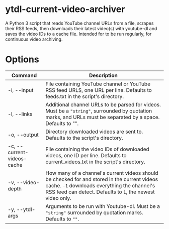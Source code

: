 # ytdl-current-video-archiver
A Python 3 script that reads YouTube channel URLs from a file, scrapes their RSS feeds, then downloads their latest video(s) with youtube-dl and saves the video IDs to a cache file. Intended for to be run regularly, for continuous video archiving.
# Options
| Command | Description |
| --- | --- |
| -i, --input | File containing YouTube channel or YouTube RSS feed URLS, one URL per line. Defaults to feeds.txt in the script's directory. |
| -l, --links | Additional channel URLs to be parsed for videos. Must be a `"string"`, surrounded by quotation marks, and URLs must be separated by a space. Defaults to "". |
| -o, --output | Directory downloaded videos are sent to. Defaults to the script's directory. |
| -c, --current-videos-cache | File containing the video IDs of downloaded videos, one ID per line. Defaults to current_videos.txt in the script's directory. |
| -v, --video-depth | How many of a channel's current videos should be checked for and stored in the current videos cache. `-1` downloads everything the channel's RSS feed can detect. Defaults to `1`, the newest video only. |
| -y, --ytdl-args | Arguments to be run with Youtube-dl. Must be a `"string"` surrounded by quotation marks. Defaults to `""`. |
